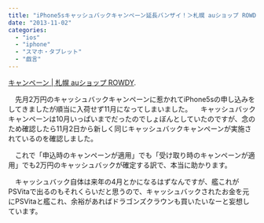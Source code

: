 ```yaml
---
title: "iPhone5sキャッシュバックキャンペーン延長バンザイ！＞札幌 auショップ ROWDY"
date: "2013-11-02"
categories: 
  - "ios"
  - "iphone"
  - "スマホ・タブレット"
  - "戯言"
---
```


[キャンペーン | 札幌 auショップ ROWDY](http://www.rowdy.jp/campaign/).

　先月2万円のキャッシュバックキャンペーンに惹かれてiPhone5sの申し込みをしてきましたが順当に入荷せず11月になってしまいました。 　キャッシュバックキャンペーンは10月いっぱいまでだったのでしょぼんとしていたのですが、念のため確認したら11月2日から新しく同じキャッシュバックキャンペーンが実施されているのを確認しました。

　これで「申込時のキャンペーンが適用」でも「受け取り時のキャンペーンが適用」でも2万円のキャッシュバックが確定する訳で、本当に助かります。

　キャッシュバック自体は来年の4月とかになるはずなんですが、艦これがPSVitaで出るのもそれくらいだと思うので、キャッシュバックされたお金を元にPSVitaと艦これ、余裕があればドラゴンズクラウンも買いたいなーと妄想しています。
